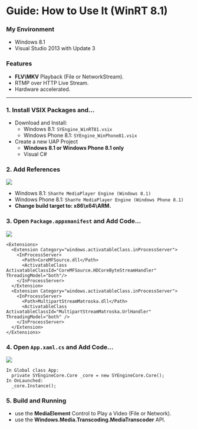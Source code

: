 # Guide: How to Use It (WinRT 8.1)
### My Environment
 - Windows 8.1
 - Visual Studio 2013 with Update 3

### Features
 - **FLV\MKV** Playback (File or NetworkStream).
 - RTMP over HTTP Live Stream.
 - Hardware accelerated.

***
### 1. Install VSIX Packages and...
 - Download and Install:
   - Windows 8.1: `SYEngine_WinRT81.vsix`
   - Windows Phone 8.1: `SYEngine_WinPhone81.vsix`
 - Create a new UAP Project
   - **Windows 8.1 or Windows Phone 8.1 only**
   - Visual C#

### 2. Add References
![](https://raw.githubusercontent.com/amamiya/SYEngine/master/!GUIDE/0.png)

 - Windows 8.1: `ShanYe MediaPlayer Engine (Windows 8.1)`
 - Windows Phone 8.1: `ShanYe MediaPlayer Engine (Windows Phone 8.1)`
 - **Change build target to: x86\x64\ARM.**

### 3. Open `Package.appxmanifest` and Add Code...
![](https://raw.githubusercontent.com/amamiya/SYEngine/master/!GUIDE/1.png)

```
<Extensions>
  <Extension Category="windows.activatableClass.inProcessServer">
    <InProcessServer>
      <Path>CoreMFSource.dll</Path>
      <ActivatableClass ActivatableClassId="CoreMFSource.HDCoreByteStreamHandler" ThreadingModel="both"/>
    </InProcessServer>
  </Extension>
  <Extension Category="windows.activatableClass.inProcessServer">
    <InProcessServer>
      <Path>MultipartStreamMatroska.dll</Path>
      <ActivatableClass ActivatableClassId="MultipartStreamMatroska.UrlHandler" ThreadingModel="both" />
    </InProcessServer>
  </Extension>
</Extensions>
```

### 4. Open `App.xaml.cs` and Add Code...
![](https://raw.githubusercontent.com/amamiya/SYEngine/master/!GUIDE/2.png)

```
In Global class App:
  private SYEngineCore.Core _core = new SYEngineCore.Core();
In OnLaunched:
  _core.Instance();
```

### 5. Build and Running
 - use the **MediaElement** Control to Play a Video (File or Network).
 - use the **Windows.Media.Transcoding.MediaTranscoder** API.
